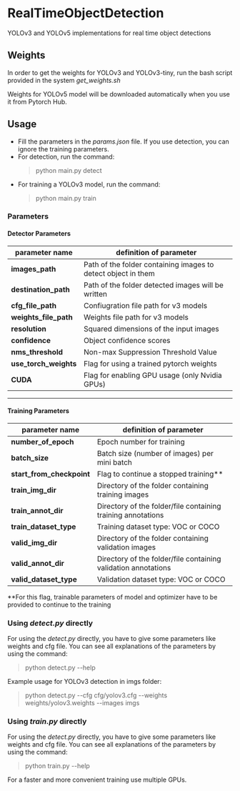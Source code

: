 # RealTimeObjectDetection
YOLOv3 and YOLOv5 implementations for real time object detections

## Weights
In order to get the weights for YOLOv3 and YOLOv3-tiny, run the bash script
provided in the system *get_weights.sh*

Weights for YOLOv5 model will be downloaded automatically when you use it 
from Pytorch Hub.

## Usage

- Fill the parameters in the *params.json* file. If you use detection, you can ignore the training parameters.
- For detection, run the command:
    > python main.py detect
- For training a YOLOv3 model, run the command:
    > python main.py train

### Parameters
#### **Detector Parameters**
| **parameter name** | definition of parameter |
| ------------------- | -----------------------|
| **images_path** | Path of the folder containing images to detect object in them |
| **destination_path** | Path of the folder detected images will be written |
| **cfg_file_path** | Confiugration file path for v3 models |
| **weights_file_path** | Weights file path for v3 models |
| **resolution** | Squared dimensions of the input images |
| **confidence** | Object confidence scores |
| **nms_threshold** |Non-max Suppression Threshold Value |
| **use_torch_weights** | Flag for using a trained pytorch weights |
| **CUDA** | Flag for enabling GPU usage (only Nvidia GPUs) |

---------------------------------------

#### Training Parameters
| **parameter name** | definition of parameter |
| ------------------- | -----------------------|
| **number_of_epoch** | Epoch number for training|
| **batch_size** | Batch size (number of images) per mini batch|
| **start_from_checkpoint** | Flag to continue a stopped training**|
| **train_img_dir** | Directory of the folder containing training images |
| **train_annot_dir** | Directory of the folder/file containing training annotations |
| **train_dataset_type** | Training dataset type: VOC or COCO |
| **valid_img_dir** | Directory of the folder containing validation images|
| **valid_annot_dir** | Directory of the folder/file containing validation annotations |
| **valid_dataset_type** | Validation dataset type: VOC or COCO |

**For this flag, trainable parameters of model and optimizer have to be provided to continue to the training

### Using *detect.py* directly
For using the *detect.py* directly, you have to give some parameters like weights and cfg file. You can see all 
explanations of the parameters by using the command:
> python detect.py --help

Example usage for YOLOv3 detection in imgs folder:
> python detect.py --cfg cfg/yolov3.cfg --weights weights/yolov3.weights --images imgs

### Using *train.py* directly
For using the *detect.py* directly, you have to give some parameters like weights and cfg file. You can see all 
explanations of the parameters by using the command:
> python train.py --help

For a faster and more convenient training use multiple GPUs.